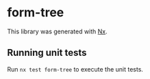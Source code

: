 # form-tree

This library was generated with [Nx](https://nx.dev).

## Running unit tests

Run `nx test form-tree` to execute the unit tests.
